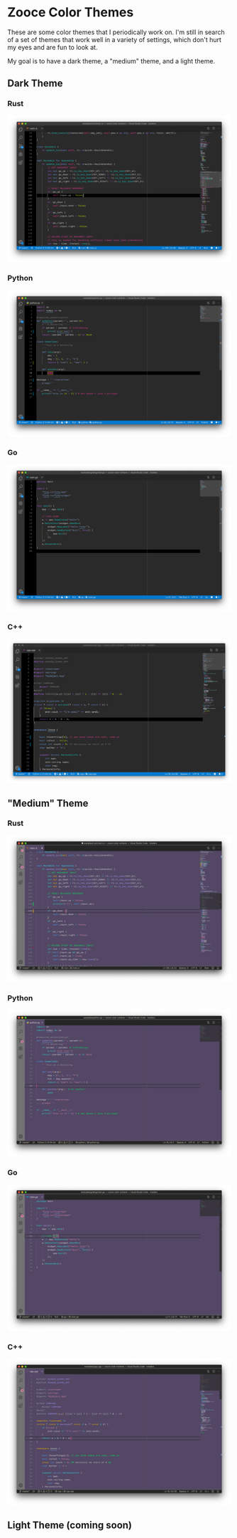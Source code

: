 # Zooce Color Themes

These are some color themes that I periodically work on. I'm still in search of a set of themes that work well in a variety of settings, which don't hurt my eyes and are fun to look at.

My goal is to have a dark theme, a "medium" theme, and a light theme.

## Dark Theme

### Rust

![rust_dark](https://raw.githubusercontent.com/Zooce/zooce-color-scheme/master/vscode/images/rust_preview_dark_small.png)

### Python

![python_dark](https://raw.githubusercontent.com/Zooce/zooce-color-scheme/master/vscode/images/python_preview_dark_small.png)

### Go

![go_dark](https://raw.githubusercontent.com/Zooce/zooce-color-scheme/master/vscode/images/go_preview_dark_small.png)

### C++

![cpp_dark](https://raw.githubusercontent.com/Zooce/zooce-color-scheme/master/vscode/images/cpp_preview_dark_small.png)

## "Medium" Theme

### Rust

![rust_med](https://raw.githubusercontent.com/Zooce/zooce-color-scheme/master/vscode/images/rust_preview_med_small.png)

### Python

![python_med](https://raw.githubusercontent.com/Zooce/zooce-color-scheme/master/vscode/images/python_preview_med_small.png)

### Go

![go_med](https://raw.githubusercontent.com/Zooce/zooce-color-scheme/master/vscode/images/go_preview_med_small.png)

### C++

![cpp_med](https://raw.githubusercontent.com/Zooce/zooce-color-scheme/master/vscode/images/cpp_preview_med_small.png)

## Light Theme (coming soon)

